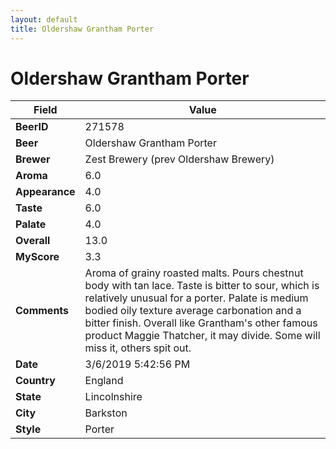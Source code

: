 ```yaml
---
layout: default
title: Oldershaw Grantham Porter
---
```


# Oldershaw Grantham Porter

| Field         | Value     |
|---------------|-----------|
| **BeerID** | 271578 |
| **Beer** | Oldershaw Grantham Porter |
| **Brewer** | Zest Brewery (prev Oldershaw Brewery) |
| **Aroma** | 6.0 |
| **Appearance** | 4.0 |
| **Taste** | 6.0 |
| **Palate** | 4.0 |
| **Overall** | 13.0 |
| **MyScore** | 3.3 |
| **Comments** | Aroma of grainy roasted malts. Pours chestnut body with tan lace. Taste is bitter to sour, which is relatively unusual for a porter. Palate is medium bodied oily texture average carbonation and a bitter finish. Overall like Grantham's other famous product Maggie Thatcher, it may divide. Some will miss it, others spit out. |
| **Date** | 3/6/2019 5:42:56 PM |
| **Country** | England |
| **State** | Lincolnshire |
| **City** | Barkston |
| **Style** | Porter |

